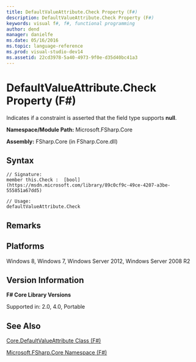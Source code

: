 ```yaml
---
title: DefaultValueAttribute.Check Property (F#)
description: DefaultValueAttribute.Check Property (F#)
keywords: visual f#, f#, functional programming
author: dend
manager: danielfe
ms.date: 05/16/2016
ms.topic: language-reference
ms.prod: visual-studio-dev14
ms.assetid: 22cd3978-5a40-4973-9f0e-d35d40bc41a3 
---
```


# DefaultValueAttribute.Check Property (F#)

Indicates if a constraint is asserted that the field type supports **null**.

**Namespace/Module Path:** Microsoft.FSharp.Core

**Assembly:** FSharp.Core (in FSharp.Core.dll)


## Syntax

```
// Signature:
member this.Check :  [bool](https://msdn.microsoft.com/library/89c0cf9c-49ce-4207-a3be-555851a67dd5)

// Usage:
defaultValueAttribute.Check
```

## Remarks

## Platforms
Windows 8, Windows 7, Windows Server 2012, Windows Server 2008 R2


## Version Information
**F# Core Library Versions**

Supported in: 2.0, 4.0, Portable




## See Also
[Core.DefaultValueAttribute Class &#40;F&#35;&#41;](Core.DefaultValueAttribute-Class-%5BFSharp%5D.md)

[Microsoft.FSharp.Core Namespace &#40;F&#35;&#41;](Microsoft.FSharp.Core-Namespace-%5BFSharp%5D.md)

